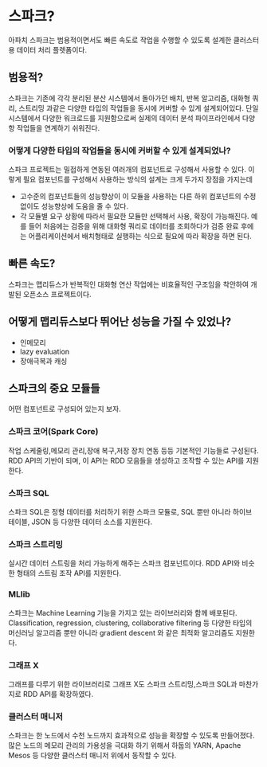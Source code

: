 # 스파크?
아파치 스파크는 범용적이면서도 빠른 속도로 작업을 수행할 수 있도록 설계한 클러스터용 데이터 처리 플렛폼이다.

## 범용적?
스파크는 기존에 각각 분리된 분산 시스템에서 돌아가던 배치, 반복 알고리즘, 대화형 쿼리, 스트리밍 과같은 다양한 타입의 작업들을 동시에 커버할 수 있게 설계되어있다. 단일 시스템에서 다양한 워크로드를
지원함으로써 실제의 데이터 분석 파이프라인에서 다양항 작업들을 연계하기 쉬워진다.

### 어떻게 다양한 타입의 작업들을 동시에 커버할 수 있게 설계되었나?
스파크 프로젝트는 밀접하게 연동된 여러개의 컴포넌트로 구성해서 사용할 수 있다.
이렇게 필요 컴포넌트를 구성해서 사용하는 방식의 설계는 크게 두가지 장점을 가지는데
- 고수준의 컴포넌트들의 성능향상이 이 모듈을 사용하는 다른 하위 컴포넌트의 수정없이도 성능향상에 도움을 줄 수 있다.
- 각 모듈별 요구 상황에 따라서 필요한 모듈만 선택해서 사용, 확장이 가능해진다. 예를 들어 처음에는 검증을 위해 대화형 쿼리로 데이터를 조회하다가 검증 완료 후에는 어플리케이션에서 배치형태로 실행하는 식으로
 필요에 따라 확장을 하면 된다.


## 빠른 속도?
스파크는 맵리듀스가 반복적인 대화형 연산 작업에는 비효율적인 구조임을 착안하여 개발된 오픈소스 프로젝트이다.

## 어떻게 맵리듀스보다 뛰어난 성능을 가질 수 있었나?
- 인메모리
- lazy evaluation
- 장애극복과 캐싱


## 스파크의 중요 모듈들
어떤 컴포넌트로 구성되어 있는지 보자.

### 스파크 코어(Spark Core)
작업 스케줄링,메모리 관리,장애 복구,저장 장치 연동 등등 기본적인 기능들로 구성된다. RDD API의 기반이 되며, 이 API는 RDD 모음들을 생성하고 조작할 수 있는 API를 지원한다.

### 스파크 SQL
스파크 SQL은 정형 데이터를 처리하기 위한 스파크 모듈로, SQL 뿐만 아니라 하이브 테이블, JSON 등 다양한 데이터 소스를 지원한다.

### 스파크 스트리밍
실시간 데이터 스트링을 처리 가능하게 해주는 스파크 컴포넌트이다. RDD API와 비슷한 형태의 스트림 조작 API를 지원한다.

### MLlib
스파크는 Machine Learning 기능을 가지고 있는 라이브러리와 함께 배포된다. Classification, regression, clustering, collaborative filtering 등
다양한 타입의 머신러닝 알고리즘 뿐만 아니라 gradient descent 와 같은 최적화 알고리즘도 지원한다.

### 그래프 X
그래프를 다루기 위한 라이브러리로 그래프 X도 스파크 스트리밍,스파크 SQL과 마찬가지로 RDD API를 확장하였다.

### 클러스터 매니저
스파크는 한 노드에서 수천 노드까지 효과적으로 성능을 확장할 수 있도록 만들어졌다. 많은 노드의 메모리 관리의 가용성을 극대화 하기 위해서 하둡의 YARN, Apache Mesos 등 다양한 클러스터 매니저
위에서 동작할 수 있다.



